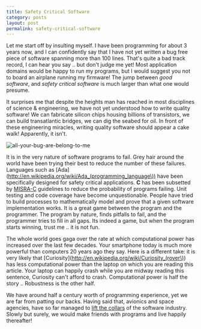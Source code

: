 ```yaml
---
title: Safety Critical Software
category: posts
layout: post
permalink: safety-critical-software
---
```


Let me start off by insulting myself. I have been programming for about 3 years now, and I can confidently say that I have not yet written a bug free piece of software spanning more than 100 lines. That's quite a bad track record, I can hear you say .. but don't judge me yet! Most application domains would be happy to run my programs, but I would suggest you not to board an airplane running my firmware! The jump between *good software*, and *safety critical software* is much larger than what one would presume.

It surprises me that despite the heights man has reached in most disciplines of science & engineering, we have not yet understood how to write quality software! We can fabricate silicon chips housing billions of transistors, we can build transatlantic bridges, we can dig the seabed for oil. In front of these engineering miracles, writing quality software should appear a cake walk! Apparently, it isn't.

![all-your-bug-are-belong-to-me]({{site.url}}/img/all-your-bug-are-belong-to-me.png)

It is in the very nature of software programs to fail. Grey hair around the world have been trying their best to reduce the number of these failures. Languages such as [Ada](http://en.wikipedia.org/wiki/Ada_(programming_language\)) have been specifically designed for safety critical applications. **C** has been subsetted by [MISRA-C](http://www.embedded.com/electronics-blogs/beginner-s-corner/4023981/Introduction-to-MISRA-C) guidelines to reduce the probability of programs failing. Unit testing and code coverage have become unquestionable. People have tried to build processes to mathematically model and prove that a given software implementation works. It is a great game between the program and the programmer. The program by nature, finds pitfalls to fail, and the programmer tries to fill in all gaps. Its indeed a game, but when the program starts winning, trust me .. it is not fun.

The whole world goes gaga over the rate at which computational power has increased over the last few decades. Your smartphone today is much more powerful than computers 20 years ago they say. Here is a different take: it is very likely that [Curiosity](http://en.wikipedia.org/wiki/Curiosity_(rover\)) has less computational power than the laptop on which you are reading this article. Your laptop can happily crash while you are midway reading this sentence, Curiosity can't afford to crash. Computational power is half the story .. Robustness is the other half.

We have around half a century worth of programming experience, yet we are far from patting our backs. Having said that, avionics and space agencies, have so far managed to [lift the collars](http://www.fastcompany.com/28121/they-write-right-stuff) of the software industry. Slowly but surely, we would make friends with programs and live happily thereafter!

